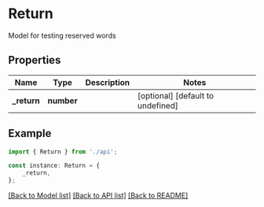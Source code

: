 # Return

Model for testing reserved words

## Properties

Name | Type | Description | Notes
------------ | ------------- | ------------- | -------------
**_return** | **number** |  | [optional] [default to undefined]

## Example

```typescript
import { Return } from './api';

const instance: Return = {
    _return,
};
```

[[Back to Model list]](../README.md#documentation-for-models) [[Back to API list]](../README.md#documentation-for-api-endpoints) [[Back to README]](../README.md)

